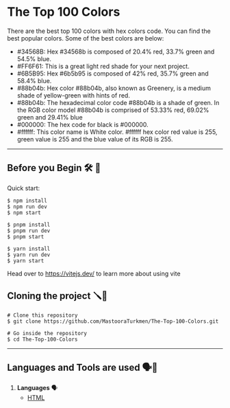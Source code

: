 # The Top 100 Colors

There are the best top 100 colors with hex colors code. You can find the best popular colors.
Some of the best colors are below:

+ #34568B: Hex #34568b is composed of 20.4% red, 33.7% green and 54.5% blue. 
+ #FF6F61: This is a great light red shade for your next project.
+ #6B5B95: Hex #6b5b95 is composed of 42% red, 35.7% green and 58.4% blue.
+ #88b04b: Hex color #88b04b, also known as Greenery, is a medium shade of yellow-green with hints of red. 
+ #88b04b: The hexadecimal color code #88b04b is a shade of green. In the RGB color model #88b04b is comprised of 
            53.33%  red, 69.02% green and 29.41% blue
+ #000000: The hex code for black is #000000.
+ #ffffff: This color name is White color. #ffffff hex color red value is 255, green value is 255 and the blue 
            value of its RGB is 255.


-----


## Before you Begin 🛠 🔨

Quick start:

```
$ npm install
$ npm run dev
$ npm start
```

```
$ pnpm install
$ pnpm run dev
$ pnpm start
```

```
$ yarn install
$ yarn run dev
$ yarn start
```


Head over to https://vitejs.dev/ to learn more about using vite


## Cloning the project 🪛🔨

```
# Clone this repository
$ git clone https://github.com/MastooraTurkmen/The-Top-100-Colors.git

# Go inside the repository
$ cd The-Top-100-Colors
```


------


## Languages and Tools are used 🗣️🔧
 
1. **Languages** 🗣️
    + [HTML](https://github.com/topics/html)
